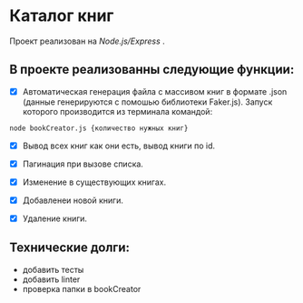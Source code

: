 # Каталог книг
Проект реализован на *Node.js/Express* .
## В проекте реализованны следующие функции:
- [x] Автоматическая генерация файла с массивом книг в формате .json (данные генерируются с помошью библиотеки Faker.js). Запуск которого производится из терминала командой: 
```sh 
node bookCreator.js {количество нужных книг}
```
- [x] Вывод всех книг как они есть, вывод книги по id.
- [x] Пагинация при вызове списка.
- [x] Изменение в существующих книгах.
- [x] Добавленеи новой книги.
- [x] Удаление книги.


## Технические долги:
- добавить тесты
- добавить linter
- проверка папки в bookCreator